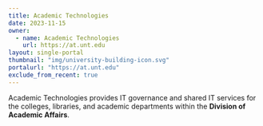 ```yaml
---
title: Academic Technologies
date: 2023-11-15
owner:
  - name: Academic Technologies
    url: https://at.unt.edu
layout: single-portal
thumbnail: "img/university-building-icon.svg"
portalurl: "https://at.unt.edu"
exclude_from_recent: true
---
```

Academic Technologies provides IT governance and shared IT services for the colleges, libraries, and academic departments within the <b>Division of Academic Affairs</b>.